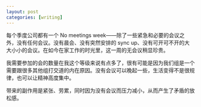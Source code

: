 ```yaml
---
layout: post
categories: [writing]
---
```


每个季度公司都有一个 No meetings week——除了一些紧急和必要的会议之外，没有任何会议。没有晨会、没有突然安排的 sync up、没有可开可不开的大大小小的会议。在如今在家工作的时光里，这一周的无会议稍显珍贵。

我需要参加的会的数量在我这个等级来说有点多了，很有可能是因为我们组是一个需要跟很多其他组打交道的内在原因。没有会议可以晚起一些，生活变得不是很规律，也可以让精神高度集中。

带来的副作用是紧张、劳累，同时因为没有会议而压力减小，从而产生了矛盾的放松感。
